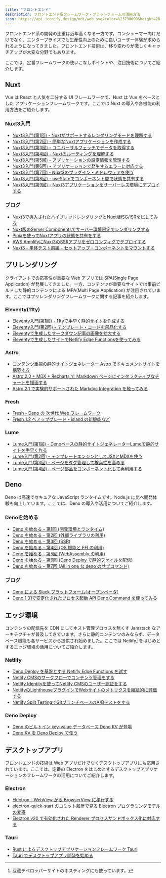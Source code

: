 ```yaml
---
title: "フロントエンド"
description: フロントエンド系フレームワーク・プラットフォームの活用方法
icon: https://api.iconify.design/mdi/web.svg?color=%23730099&height=28
---
```


フロントエンド系の開発の比重は近年高くなる一方です。コンシューマー向けだけでなく、エンタープライズでも生産性向上のために良いユーザー体験が求められるようになってきました。フロントエンド技術は、移り変わりが激しくキャッチアップが大変な分野でもあります。

ここでは、定番フレームワークの使いこなしポイントや、注目技術についてご紹介します。


## Nuxt
Vue は React と人気を二分する UI フレームワークで、Nuxt は Vue をベースとした アプリケーションフレームワークです。ここでは Nuxt の導入や各機能の利用方法をご紹介します。

### Nuxt3入門
- [Nuxt3入門(第1回) - Nuxtがサポートするレンダリングモードを理解する](/nuxt/nuxt3-rendering-mode/)
- [Nuxt3入門(第2回) - 簡単なNuxtアプリケーションを作成する](/nuxt/nuxt3-develop-sample-app/)
- [Nuxt3入門(第3回) - ユニバーサルフェッチでデータを取得する](/nuxt/nuxt3-universal-fetch/)
- [Nuxt3入門(第4回) - Nuxtのルーティングを理解する](/nuxt/nuxt3-routing/)
- [Nuxt3入門(第5回) - アプリケーションの設定情報を管理する](/nuxt/nuxt3-app-configuration/)
- [Nuxt3入門(第6回) - アプリケーションで発生するエラーに対応する](/nuxt/nuxt3-error-handling/)
- [Nuxt3入門(第7回) - Nuxt3のプラグイン・ミドルウェアを使う](/nuxt/nuxt3-plugin-middleware/)
- [Nuxt3入門(第8回) - useStateでコンポーネント間で状態を共有する](/nuxt/nuxt3-state-management/)
- [Nuxt3入門(第9回) - Nuxt3アプリケーションをサーバーレス環境にデプロイする](/nuxt/nuxt3-serverless-deploy/)

### ブログ
- [Nuxt3で導入されたハイブリッドレンダリングとNuxt版ISG/ISRを試してみる](/blogs/2022/12/18/nuxt3-hybrid-rendering/)
- [Nuxt版のServer Componentsでサーバー環境限定でレンダリングする](/blogs/2023/07/05/nuxt3-server-components-intro/)
- [Piniaを使ってNuxtアプリの状態を共有をする](/blogs/2023/11/05/pinia-with-nuxt3/)
- [AWS AmplifyにNuxt3のSSRアプリをゼロコンフィグでデプロイする](/blogs/2023/11/22/nuxt3-on-amplify-hosting/)
- [Nuxt3 - 単体テスト前編 - セットアップ・コンポーネントをマウントする](/blogs/2024/02/07/nuxt3-unit-testing-mount/)

## プリレンダリング
クライアントでの応答性が重要な Web アプリでは SPA(Single Page Application) が発展してきました。一方、コンテンツが重要なサイトでは事前ビルドした静的コンテンツによる MPA(Multi Page Application) が注目されています。ここではプリレンダリングフレームワークに関する記事を紹介します。

### Eleventy(11ty)
- [Eleventy入門(第1回) - 11tyで手早く静的サイトを作成する](/11ty/11ty-intro/)
- [Eleventy入門(第2回) - テンプレート・コードを部品化する](/11ty/11ty-reusable-components/)
- [Eleventyで生成したマークダウン記事の画像を拡大する](/blogs/2022/05/19/11ty-zoom-image/)
- [Eleventyで生成したサイトでNetlify Edge Functionsを使ってみる](/blogs/2022/08/17/netlify-edge-functions-with-11ty/)

### Astro
- [コンテンツ重視の静的サイトジェネレーター Astro でドキュメントサイトを構築する](/blogs/2022/09/07/build-doc-site-with-astro/)
- [Astro 2.0 + MDX + Recharts で Markdown ページにインタラクティブなチャートを描画する](/blogs/2023/01/29/astro-2.0-mdx/)
- [Astro 2.1 で実験的サポートされた Markdoc Integration を触ってみる](/blogs/2023/03/23/astro2_1-with-markdoc-support/)

### Fresh
- [Fresh - Deno の 次世代 Web フレームワーク](/blogs/2022/07/04/fresh-deno-next-gen-web-framework/)
- [Fresh 1.2 へアップグレード - island の新機能など](/blogs/2023/06/27/fresh-1_2/)

### Lume
- [Lume入門(第1回) - Denoベースの静的サイトジェネレーターLumeで静的サイトを手早く作る](/lume/lume-intro/)
- [Lume入門(第2回) - テンプレートエンジンとしてJSXとMDXを使う](/lume/lume-jsx-mdx/)
- [Lume入門(第3回) - ページをタグ管理して検索性を高める](/lume/lume-search/)
- [Lume入門(第4回) - ページ部品をコンポーネント化して再利用する](/lume/lume-components/)

## Deno
Deno は高速でセキュアな JavaScript ランタイムです。Node.js に比べ開発体験も向上しています。ここでは、Deno の導入や活用についてご紹介します。

### Denoを始める
- [Deno を始める - 第1回 (開発環境とランタイム)](/deno/getting-started/01-introduction/)
- [Deno を始める - 第2回 (外部ライブラリの利用)](/deno/getting-started/02-use-external-packages/)
- [Deno を始める - 第3回 (SSR)](/deno/getting-started/03-server-side-rendering/)
- [Deno を始める - 第4回 (OS 機能と FFI の利用)](/deno/getting-started/04-using-os-and-ffi/)
- [Deno を始める - 第5回 (WebAssembly の利用)](/deno/getting-started/05-using-wasm/)
- [Deno を始める - 第6回 (Deno Deploy で静的ファイルを配信)](/deno/getting-started/06-serving-files-on-deno-deploy/)
- [Deno を始める - 第7回 (All in one な deno のサブコマンド)](/deno/getting-started/07-all-in-one-deno-sub-commands/)

### ブログ
- [Deno による Slack プラットフォーム(オープンベータ)](/blogs/2022/09/27/slack-new-plotform-powered-by-deno/)
- [Deno 1.31で安定化されたプロセス起動 API Deno.Command を使ってみる](/blogs/2023/03/06/deno-new-command-api/)

## エッジ環境
コンテンツの配信先を CDN にしてホスト管理プロセスを無くす Jamstack なアーキテクチャが普及してきています。さらに静的コンテンツのみならず、データベース機能も各サービスから提供され始めました。ここでは Netlify[^1] をはじめとするエッジ環境の活用についてご紹介します。

[^1]: 豆蔵デベロッパーサイトのホスティングにも使っています。

### Netlify
- [Deno Deploy を基盤とする Netlify Edge Functions を試す](/blogs/2022/07/23/try-netlify-edge-functions/)
- [Netlify CMSのワークフローでコンテンツ管理をする](/blogs/2022/08/03/netlifycms-workflow-intro/)
- [Netlify Identityを使ってNetlify CMSのユーザー認証をする](/blogs/2022/08/10/netlify-cms-with-netlify-identity/)
- [NetlifyのLighthouseプラグインでWebサイトのメトリクスを継続的に評価する](/blogs/2022/08/17/netlify-lighthouse-plugin-intro/)
- [Netlify Split TestingでGitブランチベースのA/Bテストをする](/blogs/2022/08/21/netlify-split-testing-intro/)

### Deno Deploy
- [Deno のビルトイン key-value データベース Deno KV が登場](/blogs/2023/05/09/deno-kv/)
- [Deno KV を Deno Deploy で使う](/blogs/2023/05/18/deno-kv-on-deno-deploy/)

## デスクトップアプリ
フロントエンドの技術は Web アプリだけでなくデスクトップアプリにも応用されています。ここでは、定番の Electron をはじめとするデスクトップアプリケーションのフレームワークの活用についてご紹介します。

### Electron
- [Electron - WebView から BrowserView に移行する](/blogs/2022/01/07/electron-browserview/)
- [electron-quick-start のコミット履歴で見る Electron プログラミングモデルの変遷](/blogs/2022/02/14/history-of-electron-quick-start/)
- [Electron v20 で有効化された Renderer プロセスサンドボックス化に対応する](/blogs/2022/08/03/electron-renderer-process-sandboxed/)

### Tauri
- [Rust によるデスクトップアプリケーションフレームワーク Tauri](/blogs/2022/03/06/tauri/)
- [Tauri でデスクトップアプリ開発を始める](/blogs/2022/07/08/writing-app-with-tauri/)
